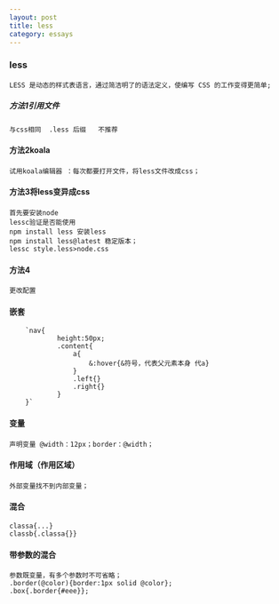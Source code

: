```yaml
---
layout: post
title: less
category: essays
---
```




### less

    LESS 是动态的样式表语言，通过简洁明了的语法定义，使编写 CSS 的工作变得更简单;

##### 方法1引用文件

    与css相同  .less 后缀   不推荐

#### 方法2koala

    试用koala编辑器 ：每次都要打开文件，将less文件改成css；

#### 方法3将less变异成css

    首先要安装node
    lessc验证是否能使用
    npm install less 安装less
    npm install less@latest 稳定版本；
    lessc style.less>node.css

#### 方法4

    更改配置

#### 嵌套

        `nav{
                height:50px;
                .content{
                    a{
                        &:hover{&符号，代表父元素本身 代a}
                    }
                    .left{}
                    .right{}
                }
        }`


#### 变量 

    声明变量 @width：12px；border：@width；

#### 作用域（作用区域）

    外部变量找不到内部变量；

#### 混合

    classa{...}
    classb{.classa{}}

#### 带参数的混合

    参数既变量，有多个参数时不可省略；
    .border(@color){border:1px solid @color};
    .box{.border{#eee}};

